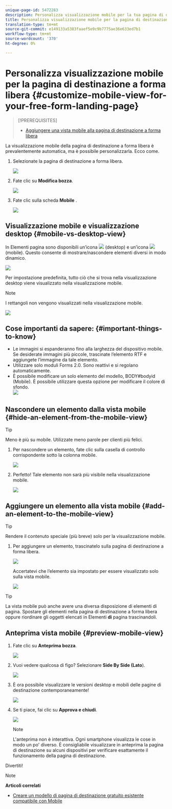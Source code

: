 ```yaml
---
unique-page-id: 5472283
description: Personalizza visualizzazione mobile per la tua pagina di destinazione a forma libera - Documenti Marketo - Documentazione prodotto
title: Personalizza visualizzazione mobile per la pagina di destinazione a forma libera
translation-type: tm+mt
source-git-commit: e149133a5383faaef5e9c9b7775ae36e633ed7b1
workflow-type: tm+mt
source-wordcount: '370'
ht-degree: 0%

---
```



# Personalizza visualizzazione mobile per la pagina di destinazione a forma libera {#customize-mobile-view-for-your-free-form-landing-page}

>[!PREREQUISITES]
>
>* [Aggiungere una vista mobile alla pagina di destinazione a forma libera](add-a-mobile-view-for-your-free-form-landing-page.md)

>



La visualizzazione mobile della pagina di destinazione a forma libera è prevalentemente automatica, ma è possibile personalizzarla. Ecco come.

1. Selezionate la pagina di destinazione a forma libera.

   ![](assets/selectlandingapge.jpg)

1. Fate clic su **Modifica bozza**.

   ![](assets/image2015-1-22-18-3a33-3a12.png)

1. Fate clic sulla scheda **Mobile** .

   ![](assets/image2015-1-22-18-3a31-3a40.png)

## Visualizzazione mobile e visualizzazione desktop {#mobile-vs-desktop-view}

In Elementi pagina sono disponibili un’icona ![](assets/image2015-1-22-18-3a39-3a53.png) (desktop) e un’icona ![](assets/image2015-1-22-18-3a40-3a31.png) (mobile). Questo consente di mostrare/nascondere elementi diversi in modo dinamico.

![](assets/image2015-5-21-15-3a9-3a34.png)

Per impostazione predefinita, tutto ciò che si trova nella visualizzazione desktop viene visualizzato nella visualizzazione mobile.

>[!NOTE]
>
>I rettangoli non vengono visualizzati nella visualizzazione mobile.

![](assets/image2015-5-21-15-3a12-3a2.png)

## Cose importanti da sapere:  {#important-things-to-know}

* Le immagini si espanderanno fino alla larghezza del dispositivo mobile. Se desiderate immagini più piccole, trascinate l’elemento RTF e aggiungete l’immagine da tale elemento.
* Utilizzare solo moduli Forms 2.0. Sono reattivi e si regolano automaticamente.
* È possibile modificare un solo elemento del modello, BODY#bodyid (Mobile). È possibile utilizzare questa opzione per modificare il colore di sfondo.\
   ![](assets/image2015-5-21-15-3a15-3a47.png)

## Nascondere un elemento dalla vista mobile {#hide-an-element-from-the-mobile-view}

>[!TIP]
>
>Meno è più su mobile. Utilizzate meno parole per clienti più felici.

1. Per nascondere un elemento, fate clic sulla casella di controllo corrispondente sotto la colonna mobile.

   ![](assets/image2015-5-21-15-3a28-3a17.png)

1. Perfetto! Tale elemento non sarà più visibile nella visualizzazione mobile.

   ![](assets/image2015-5-21-15-3a30-3a17.png)

## Aggiungere un elemento alla vista mobile {#add-an-element-to-the-mobile-view}

>[!TIP]
>
>Rendere il contenuto speciale (più breve) solo per la visualizzazione mobile.

1. Per aggiungere un elemento, trascinatelo sulla pagina di destinazione a forma libera.

   ![](assets/image2015-5-21-15-3a32-3a22.png)

   Accertatevi che l’elemento sia impostato per essere visualizzato solo sulla vista mobile.

   ![](assets/image2015-5-21-15-3a35-3a29.png)

>[!TIP]
>
>La vista mobile può anche avere una diversa disposizione di elementi di pagina. Spostare gli elementi nella pagina di destinazione a forma libera oppure riordinare gli oggetti elencati in Elementi **di** pagina trascinandoli.

## Anteprima vista mobile {#preview-mobile-view}

1. Fate clic su **Anteprima bozza**.

   ![](assets/image2015-5-21-15-3a36-3a35.png)

1. Vuoi vedere qualcosa di figo? Selezionare **Side By Side (Lato**).

   ![](assets/image2015-1-22-20-3a2-3a15.png)

1. È ora possibile visualizzare le versioni desktop e mobili delle pagine di destinazione contemporaneamente!

   ![](assets/image2015-1-22-20-3a3-3a22.png)

1. Se ti piace, fai clic su **Approva e chiudi**.

   ![](assets/image2015-1-22-20-3a5-3a36.png)

   >[!NOTE]
   >
   >L&#39;anteprima non è interattiva. Ogni smartphone visualizza le cose in modo un po&#39; diverso. È consigliabile visualizzare in anteprima la pagina di destinazione su alcuni dispositivi per verificare esattamente il funzionamento della pagina di destinazione.

Divertiti!

>[!NOTE]
>
>**Articoli correlati**
>
>* [Creare un modello di pagina di destinazione gratuito esistente compatibile con Mobile](../../../../product-docs/demand-generation/landing-pages/landing-page-templates/make-an-existing-free-form-landing-page-template-mobile-compatible.md)

>



